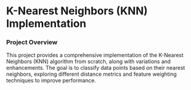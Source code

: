 # K-Nearest Neighbors (KNN) Implementation

### Project Overview
This project provides a comprehensive implementation of the K-Nearest Neighbors (KNN) algorithm from scratch, along with variations and enhancements. The goal is to classify data points based on their nearest neighbors, exploring different distance metrics and feature weighting techniques to improve performance.
